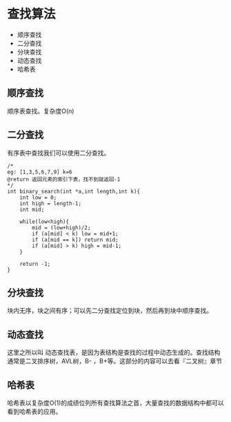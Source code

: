 # 查找算法

* 顺序查找
* 二分查找
* 分块查找
* 动态查找
* 哈希表


## 顺序查找

顺序表查找。复杂度O(n)

## 二分查找

有序表中查找我们可以使用二分查找。

```
/*
eg: [1,3,5,6,7,9] k=6
@return 返回元素的索引下表，找不到就返回-1
*/
int binary_search(int *a,int length,int k){
	int low = 0;
	int high = length-1;
	int mid;

	while(low<high){
		mid = (low+high)/2;
		if (a[mid] < k) low = mid+1;
		if (a[mid == k]) return mid;
		if (a[mid] > k) high = mid-1; 
	}

	return -1;
}
```

## 分块查找

块内无序，块之间有序；可以先二分查找定位到块，然后再到块中顺序查找。


## 动态查找

这里之所以叫 动态查找表，是因为表结构是查找的过程中动态生成的。查找结构通常是二叉排序树，AVL树，B- ，B+等。这部分的内容可以去看『二叉树』章节


## 哈希表

哈希表以复杂度O(1)的成绩位列所有查找算法之首，大量查找的数据结构中都可以看到哈希表的应用。











